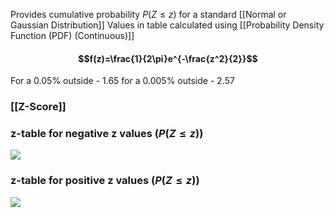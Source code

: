Provides cumulative probability $P(Z \leq z)$  for a standard [[Normal or Gaussian Distribution]] 
Values in table calculated using [[Probability Density Function (PDF) (Continuous)]]

#### $$f(z)=\frac{1}{2\pi}e^{-\frac{z^2}{2}}​$$
For a 0.05% outside - 1.65
for a 0.005% outside - 2.57

### [[Z-Score]]

### z-table for negative z values $(P(Z\leq z))$

![](https://instructor-uploaded-content.s3.amazonaws.com/negative+z.png-7082397)

### z-table for positive z values $(P(Z\leq z))$

![](https://instructor-uploaded-content.s3.amazonaws.com/positive+z.png-7845098)


